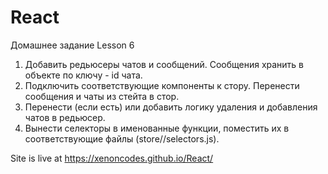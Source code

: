 # React
Домашнее задание Lesson 6

1. Добавить редьюсеры чатов и сообщений. Сообщения хранить в объекте по ключу - id
чата.
2. Подключить соответствующие компоненты к стору. Перенести сообщения и чаты из
стейта в стор.
3. Перенести (если есть) или добавить логику удаления и добавления чатов в редьюсер.
4. Вынести селекторы в именованные функции, поместить их в соответствующие файлы
(store/<reducerName>/selectors.js).

Site is live at https://xenoncodes.github.io/React/
